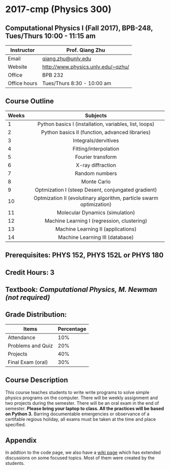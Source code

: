 # 2017-cmp (Physics 300) 
## Computational Physics I (Fall 2017), BPB-248, Tues/Thurs 10:00 - 11:15 am
|Instructor| Prof. Qiang Zhu|
|--|-------------------------------|
|Email | qiang.zhu@unlv.edu|
|Website|http://www.physics.unlv.edu/~qzhu/|
|Office| BPB 232|\n",
|Office hours | Tues/Thurs 8:30 - 10:00 am|
    
## Course Outline
|Weeks | Subjects|
|------|:--------:|
|1     |Python basics I (installation, variables, list, loops)|
|2     |Python basics II (function, advanced libraries)|
|3     |Integrals/dervitives|
|4     |Fitting/interpolation|
|5     |Fourier transform|
|6     |X-ray diffraction|
|7     |Random numbers|
|8     |Monte Carlo|
|9     |Optmization I (steep Desent, conjungated gradient)|
|10     |Optmization II (evolutinary algorithm, particle swarm optimization)|
|11    |Molecular Dynamics (simulation)|
|12    |Machine Learning I (regression, clustering)|
|13    | Machine Learning II (applications)|
|14    |Machine Learning III (database)|
    
## Prerequisites: PHYS 152, PHYS 152L or PHYS 180
## Credit Hours: 3
## Textbook: _Computational Physics, M. Newman (not required)_
## Grade Distribution:
|Items|Percentage|
|-----------|----|
|Attendance        |10%|
|Problems and Quiz| 20%|
|Projects | 40% |
|Final Exam (oral) | 30% |
 
## Course Description
This course teaches students to write write programs to solve simple physics programs on the computer. There will be weekly assignment and two projects during the semester. There will be an oral exam in the end of semester. __Please bring your laptop to class. All the practices will be based on Python 3.__ Barring documentable emergencies or observance of a certifable regious holiday, all exams must be taken at the time and place specified.

## Appendix
In addtion to the code page, we also have a [wiki page](https://github.com/qzhu2017/2017-cmp/wiki) which has extended discussions on some focused topics. Most of them were created
by the students.
